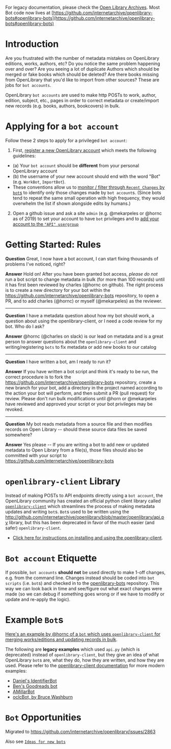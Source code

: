 For legacy documentation, please check the [Open Library Archives](https://openlibrary.org/dev/docs/bots?v=12). Most Bot code now lives at [https://github.com/internetarchive/openlibrary-bots#openlibrary-bots](https://github.com/internetarchive/openlibrary-bots#openlibrary-bots)

# Introduction

Are you frustrated with the number of metadata mistakes on OpenLibrary editions, works, authors, etc? Do you notice the same problem happening over and over? Are you seeing a lot of duplicate Authors which should be merged or fake books which should be deleted? Are there books missing from OpenLibrary that you'd like to import from other sources? These are jobs for `bot accounts`.

OpenLibrary `bot accounts` are used to make http POSTs to work, author, edition, subject, etc., pages in order to correct metadata or create/import new records (e.g. books, authors, bookcovers) in bulk. 

# Applying for a `bot account`

Follow these 2 steps to apply for a privileged `bot account`:
1) First, [register a new OpenLibrary account](https://openlibrary.org/account/create) which meets the following guidelines:
  - (a) Your `bot account` should be **different** from your personal OpenLibrary account
  - (b) the username of your new account should end with the word "Bot" (e.g. `WorkBot`, `ImportBot`).
  - These conventions allow us to [monitor / filter through `Recent Changes` by `bot`s](https://openlibrary.org/recentchanges#bots) to identify only those changes made by `bot account`s. (Since bots tend to repeat the same small operation with high frequency, they would overwhelm the list if shown alongside edits by humans.)
2) Open a github issue and ask a site `admin` (e.g. @mekarpeles or @hornc as of 2019) to set your account to have `bot` privileges and to [add your account to the `"API" usergroup`](http://openlibrary.org/usergroup/api?m=edit)

# Getting Started: Rules

**Question** Great, I now have a bot account, I can start fixing thousands of problems I've noticed, right?

**Answer** Hold on! After you have been granted bot access, *please do not* run a bot script to change metadata in bulk (for more than 100 records) until it has first been reviewed by charles (@hornc on github). The right process is to create a new directory for your bot within the https://github.com/internetarchive/openlibrary-bots repository, to open a PR, and to add charles (@hornc) or myself (@mekarpeles) as the reviewer. 

***

**Question** I have a metadata question about how my bot should work, a question about using the openlibrary-client, or I need a code review for my bot. Who do I ask?

**Answer** @hornc (@charles on slack) is our lead on metadata and is a great person to answer questions about the `openlibrary-client` and writing/registering `bots` to fix metadata or add new books to our catalog

***

**Question** I have written a bot, am I ready to run it?

**Answer** If you have written a bot script and think it's ready to be run, the correct procedure is to fork the https://github.com/internetarchive/openlibrary-bots repository, create a new branch for your bot, add a directory in the project named according to the action your bot will perform, and then submit a PR (pull request) for review. Please don't run bulk modifications until @horn or @mekarpeles have reviewed and approved your script or your bot privileges may be revoked.

*** 

**Question** My bot reads metadata from a source file and then modifies records on Open Library -- should these source data files be saved somewhere?

**Answer** Yes please -- If you are writing a bot to add new or updated metadata to Open Library from a file(s), those files should also be committed with your script to https://github.com/internetarchive/openlibrary-bots

# `openlibrary-client` Library

Instead of making POSTs to API endpoints directly using a `bot account`, the OpenLibrary community has created an official python client library called [`openlibrary-client`](https://github.com/internetarchive/openlibrary-client) which streamlines the process of making metadata updates and writing `bot`s. `Bot`s used to be written using the http://github.com/internetarchive/openlibrary/blob/master/openlibrary/api.py library, but this has been deprecated in favor of the much easier (and safer) `openlibrary-client`.

- [Click here for instructions on installing and using the openlibrary-client](https://github.com/internetarchive/openlibrary-client).

# `Bot account` Etiquette 

If possible, `bot accounts` **should not** be used directly to make 1-off changes, e.g. from the command line. Changes instead should be coded into `bot scripts` (i.e. `bot`s) and checked in to the [openlibrary-bots](github.com/internetarchive/openlibrary-bots) repository. This way we can look back in time and see/figure out what exact changes were made (so we can debug if something goes wrong or if we have to modify or update and re-apply the logic).

# Example `Bot`s

[Here's an example by @hornc of a `bot` which uses `openlibrary-client` for merging works/editions and updating records in bulk](https://github.com/hornc/catharbot).

The following are **legacy examples** which used `api.py` (which is deprecated) instead of `openlibrary-client`, but they give an idea of what OpenLibrary `bot`s are, what they do, how they are written, and how they are used. Please refer to the [openlibrary-client documentation](https://github.com/internetarchive/openlibrary-client) for more modern examples:

- [Daniel's IdentifierBot](http://github.com/dmontalvo/IdentifierBot/blob/master/fastadder.py)
- [Ben's Goodreads bot](https://github.com/internetarchive/openlibrary/blob/master/scripts/2010/04/import_goodreads_ids.py)
- [AMillarBot](http://openlibrary.org/people/AMillarBot)
- [oclcBot, by Bruce Washburn](http://openlibrary.org/people/oclcBot)

# `Bot` Opportunities
Migrated to https://github.com/internetarchive/openlibrary/issues/2863

Also see [`Ideas for new bots`](https://github.com/internetarchive/openlibrary-bots/labels/Ideas%20for%20new%20bots)